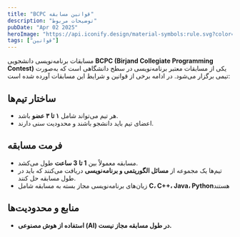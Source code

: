```yaml
---
title: "BCPC قوانین مسابقه"
description: "توضیحات مربوط"
pubDate: "Apr 02 2025"
heroImage: "https://api.iconify.design/material-symbols:rule.svg?color=%235458c4"
tags: ["قوانین"]
---
```

مسابقات برنامه‌نویسی دانشجویی **BCPC (Birjand Collegiate Programming Contest)** یکی از مسابقات معتبر برنامه‌نویسی در سطح دانشگاهی است که به‌صورت تیمی برگزار می‌شود. در ادامه برخی از قوانین و شرایط این مسابقات آورده شده است:

## ساختار تیم‌ها
- هر تیم می‌تواند شامل **۱ تا ۳ عضو** باشد.
- اعضای تیم باید دانشجو باشند و محدودیت سنی دارند.

## فرمت مسابقه
- مسابقه معمولاً بین **1 تا 3 ساعت** طول می‌کشد.
- تیم‌ها یک مجموعه از **مسائل الگوریتمی و برنامه‌نویسی** دریافت می‌کنند که باید در طول مسابقه حل کنند.
- زبان‌های برنامه‌نویسی مجاز بسته به مسابقه شامل **C، C++، Java، Python**هستند 

## منابع و محدودیت‌ها
- **استفاده از هوش مصنوعی (AI) در طول مسابقه مجاز نیست.**

